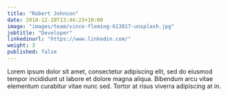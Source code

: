 ```yaml
---
title: "Robert Johnson"
date: 2018-12-20T13:44:23+10:00
image: "images/team/vince-fleming-613817-unsplash.jpg"
jobtitle: "Developer"
linkedinurl: "https://www.linkedin.com/"
weight: 3
published: false
---
```


Lorem ipsum dolor sit amet, consectetur adipiscing elit, sed do eiusmod tempor incididunt ut labore et dolore magna aliqua. Bibendum arcu vitae elementum curabitur vitae nunc sed. Tortor at risus viverra adipiscing at in.
